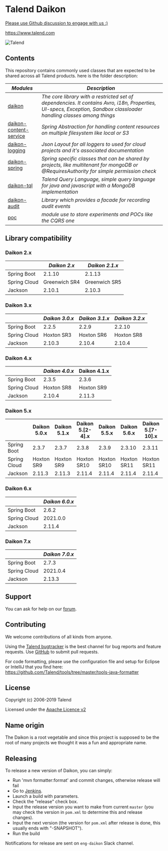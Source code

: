 # Talend Daikon

[Please use Github discussion to engage with us :) ](https://github.com/Talend/daikon/discussions)

https://www.talend.com


![Talend](https://www.talend.com/wp-content/uploads/2016/07/talend-logo.png "Talend")


## Contents

This repository contains commonly used classes that are expected to be shared across all Talend products.
here is the folder description:

_Modules_                                                     |_Description_                             
--------------------------------------------------------------|------------------------------------------
[daikon](daikon)                                              |*The core library with a restricted set of dependencies. It contains Avro, i18n, Properties, UI-specs, Exception, Sandbox classloader handling classes among things* 
[daikon-content-service](daikon-spring/daikon-content-service)|*Spring Abstraction for handling content resources on multiple filesystem like local or S3*
[daikon-logging](daikon-logging)                              |*Json Layout for all loggers to used for cloud projects and it's associated documentation*
[daikon-spring](daikon-spring)                                |*Spring specific classes that can be shared by projects, like multitenant for mongoDB or @RequiresAuthority for simple permission check*
[daikon-tql](daikon-tql)                                      |*Talend Query Language, simple query language for java and javascript with a MongoDB implementation*
[daikon-audit](daikon-audit)                                  |*Library which provides a facade for recording audit events*
[poc](poc)                                                    |*module use to store experiments and POCs like the CQRS one*

## Library compatibility

### Daikon 2.x

|              | *Daikon 2.x*    | *Daikon 2.1.x*  |
|--------------|-----------------|-----------------|
| Spring Boot  | 2.1.10          | 2.1.13          |
| Spring Cloud | Greenwich SR4   | Greenwich SR5   |
| Jackson      | 2.10.1          | 2.10.3          |

### Daikon 3.x

|              | *Daikon 3.0.x* | *Daikon 3.1.x* | *Daikon 3.2.x* |
|--------------|----------------|----------------|----------------|
| Spring Boot  | 2.2.5          | 2.2.9          | 2.2.10         |
| Spring Cloud | Hoxton SR3     | Hoxton SR6     | Hoxton SR8     |
| Jackson      | 2.10.3         | 2.10.4         | 2.10.4         |

### Daikon 4.x

|              | *Daikon 4.0.x* | Daikon 4.1.x |
|--------------|----------------|--------------|
| Spring Boot  | 2.3.5          | 2.3.6        |
| Spring Cloud | Hoxton SR8     | Hoxton SR9   |
| Jackson      | 2.10.4         | 2.11.3       |

### Daikon 5.x

|              | Daikon 5.0.x | Daikon 5.1.x | Daikon 5.[2-4].x | Daikon 5.5.x | Daikon 5.6.x | Daikon 5.[7-10].x | Daikon 5.11.x |
|--------------|--------------|--------------|------------------|--------------|---------------|------------------|---------------|
| Spring Boot  | 2.3.7        | 2.3.7        | 2.3.8            | 2.3.9        | 2.3.10        | 2.3.11           | 2.3.12        |
| Spring Cloud | Hoxton SR9   | Hoxton SR9   | Hoxton SR10      | Hoxton SR10  | Hoxton SR11   | Hoxton SR11      | Hoxton SR1    |
| Jackson      | 2.11.3       | 2.11.3       | 2.11.4           | 2.11.4       | 2.11.4        | 2.11.4           | 2.11.4        |

### Daikon 6.x

|              | *Daikon 6.0.x* |
|--------------|----------------|
| Spring Boot  | 2.6.2          |
| Spring Cloud | 2021.0.0       |
| Jackson      | 2.11.4         |

### Daikon 7.x

|              | *Daikon 7.0.x* |
|--------------|----------------|
| Spring Boot  | 2.7.3          |
| Spring Cloud | 2021.0.4       |
| Jackson      | 2.13.3         |

## Support

You can ask for help on our [forum](https://community.talend.com/).


## Contributing

We welcome contributions of all kinds from anyone.

Using the [Talend bugtracker](https://jira.talendforge.org/projects/TDKN) is the best channel for bug reports and feature requests. Use [GitHub](https://github.com/Talend/daikon) to submit pull requests.

For code formatting, please use the configuration file and setup for Eclipse or IntelliJ that you find here: https://github.com/Talend/tools/tree/master/tools-java-formatter


## License

Copyright (c) 2006-2019 Talend

Licensed under the [Apache Licence v2](https://www.apache.org/licenses/LICENSE-2.0.txt)

## Name origin

The Daikon is a root vegetable and since this project is supposed to be the root of many projects we thought it was a fun and appropriate name.

## Releasing

To release a new version of Daikon, you can simply:
* Run 'mvn formatter:format' and commit changes, otherwise release will fail
* Go to [Jenkins](https://jenkins-common.datapwn.com/job/daikon/job/master/).
* Launch a build with parameters.
* Check the "release" check box.
* Input the release version you want to make from current `master` (you may check the version in `pom.xml` to determine this and release changes).
* Input the next version (the version for `pom.xml` after release is done, this usually ends with "-SNAPSHOT").
* Run the build

Notifications for release are sent on `eng-daikon` Slack channel.
